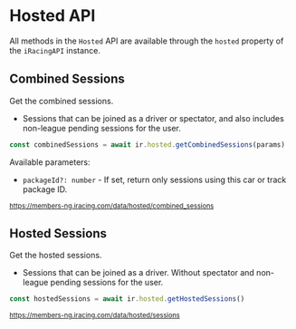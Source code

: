 # Hosted API

All methods in the `Hosted` API are available through the `hosted` property of the `iRacingAPI` instance.

## Combined Sessions

Get the combined sessions.

- Sessions that can be joined as a driver or spectator, and also includes non-league pending sessions for the user.

```ts
const combinedSessions = await ir.hosted.getCombinedSessions(params)
```

Available parameters:

- `packageId?: number` - If set, return only sessions using this car or track package ID.

<sub>https://members-ng.iracing.com/data/hosted/combined_sessions</sub>

## Hosted Sessions

Get the hosted sessions.

- Sessions that can be joined as a driver. Without spectator and non-league pending sessions for the user.

```ts
const hostedSessions = await ir.hosted.getHostedSessions()
```

<sub>https://members-ng.iracing.com/data/hosted/sessions</sub>
